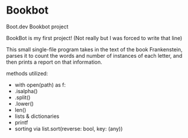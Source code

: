 # Bookbot
Boot.dev Bookbot project

BookBot is my first project! (Not really but I was forced to write that line)

This small single-file program takes in the text of the book Frankenstein, parses it to count the words and number of instances of each letter, and then prints a report on that information.

methods utilized:
* with open(path) as f:
* .isalpha()
* .split()
* .lower()
* len()
* lists & dictionaries
* printf
* sorting via list.sort(reverse: bool, key: (any))
